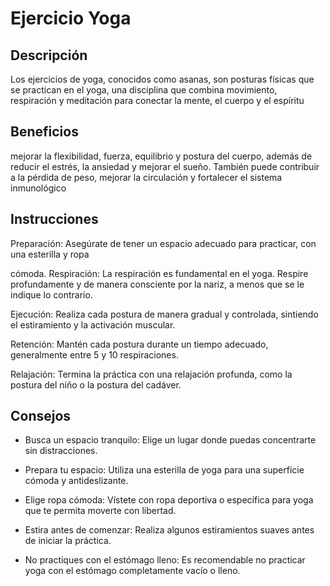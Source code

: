 # Ejercicio Yoga

## Descripción
Los ejercicios de yoga, conocidos como asanas, son posturas físicas que se practican en el yoga, una disciplina que combina movimiento, respiración y meditación para conectar la mente, el cuerpo y el espíritu
## Beneficios
mejorar la flexibilidad, fuerza, equilibrio y postura del cuerpo, además de reducir el estrés, la ansiedad y mejorar el sueño. También puede contribuir a la pérdida de peso, mejorar la circulación y fortalecer el sistema inmunológico
## Instrucciones
Preparación:
Asegúrate de tener un espacio adecuado para practicar, con una esterilla y ropa 

cómoda. 
Respiración:
La respiración es fundamental en el yoga. Respire profundamente y de manera consciente por la nariz, a menos que se le indique lo contrario. 

Ejecución:
Realiza cada postura de manera gradual y controlada, sintiendo el estiramiento y la activación muscular. 

Retención:
Mantén cada postura durante un tiempo adecuado, generalmente entre 5 y 10 respiraciones. 

Relajación:
Termina la práctica con una relajación profunda, como la postura del niño o la postura del cadáver. 
## Consejos
+ Busca un espacio tranquilo: Elige un lugar donde puedas concentrarte sin distracciones. 

+ Prepara tu espacio: Utiliza una esterilla de yoga para una superficie cómoda y antideslizante. 

+ Elige ropa cómoda: Vístete con ropa deportiva o específica para yoga que te permita moverte con libertad. 

+ Estira antes de comenzar: Realiza algunos estiramientos suaves antes de iniciar la práctica. 

+ No practiques con el estómago lleno: Es recomendable no practicar yoga con el estómago completamente vacío o lleno. 